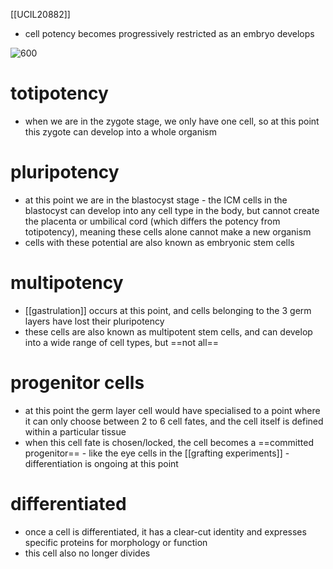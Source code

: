 [[UCIL20882]]

- cell potency becomes progressively restricted as an embryo develops

![600](https://i.imgur.com/IKpCkou.png)

# totipotency

- when we are in the zygote stage, we only have one cell, so at this point this zygote can develop into a whole organism

# pluripotency

- at this point we are in the blastocyst stage - the ICM cells in the blastocyst can develop into any cell type in the body, but cannot create the placenta or umbilical cord (which differs the potency from totipotency), meaning these cells alone cannot make a new organism
- cells with these potential are also known as embryonic stem cells

# multipotency

- [[gastrulation]] occurs at this point, and cells belonging to the 3 germ layers have lost their pluripotency
- these cells are also known as multipotent stem cells, and can develop into a wide range of cell types, but ==not all==

# progenitor cells

- at this point the germ layer cell would have specialised to a point where it can only choose between 2 to 6 cell fates, and the cell itself is defined within a particular tissue
- when this cell fate is chosen/locked, the cell becomes a ==committed progenitor== - like the eye cells in the [[grafting experiments]] - differentiation is ongoing at this point

#  differentiated

- once a cell is differentiated, it has a clear-cut identity and expresses specific proteins for morphology or function
- this cell also no longer divides
